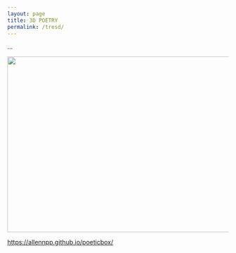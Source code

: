 ```yaml
---
layout: page
title: 3D POETRY
permalink: /tresd/
---
```


...

<img src="https://media.giphy.com/media/D8f55hRV0ujBjDOe3w/giphy.gif" width="600" height="400" />


https://allennpp.github.io/poeticbox/
